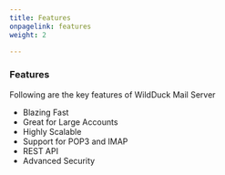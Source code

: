 ```yaml
---
title: Features
onpagelink: features
weight: 2

---
```


### **Features**

Following are the key features of WildDuck Mail Server

- Blazing Fast
- Great for Large Accounts
- Highly Scalable
- Support for POP3 and IMAP
- REST API
- Advanced Security

 
